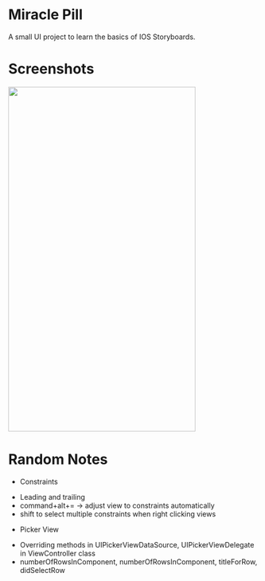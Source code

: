 # Miracle Pill

A small UI project to learn the basics of IOS Storyboards.

# Screenshots

<img src="https://github.com/Yiyun-Liang/Swift-Miniprojects/blob/master/MiraclePill/Screenshots/MiraclePill.png" width="376" height="692" />

# Random Notes

+ Constraints
 - Leading and trailing
 - command+alt+= -> adjust view to constraints automatically
 - shift to select multiple constraints when right clicking views
+ Picker View
 - Overriding methods in UIPickerViewDataSource, UIPickerViewDelegate in
  ViewController class
 - numberOfRowsInComponent, numberOfRowsInComponent, titleForRow, didSelectRow 

